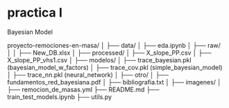 # practica I 
Bayesian Model

proyecto-remociones-en-masa/
│
├── data/
│   ├── eda.ipynb
│   ├── raw/
│   │   ├── New_DB.xlsx
│   ├── processed/
│       ├── X_slope_PP.csv
│       ├── X_slope_PP_vhs1.csv
│
├── modelos/
│   ├── trace_bayesian.pkl (bayesian_model_w_factors)
│   ├── trace_cov.pkl (simple_bayesian_model)
│   ├── trace_nn.pkl (neural_network)
│
├── otro/
│   ├── fundamentos_red_bayesiana.pdf
│   ├── bibliografia.txt
│   ├── imagenes/
│
├── remocion_de_masas.yml
├── README.md
├── train_test_models.ipynb
├── utils.py